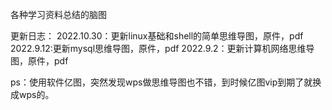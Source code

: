 各种学习资料总结的脑图


更新日志：
2022.10.30：更新linux基础和shell的简单思维导图，原件，pdf
2022.9.12:更新mysql思维导图，原件，pdf
2022.9.2：更新计算机网络思维导图，原件，pdf

ps：使用软件亿图，突然发现wps做思维导图也不错，到时候亿图vip到期了就换成wps的。
